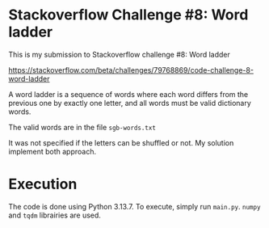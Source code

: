 # Stackoverflow Challenge #8: Word ladder

This is my submission to Stackoverflow challenge #8: Word ladder

https://stackoverflow.com/beta/challenges/79768869/code-challenge-8-word-ladder

A word ladder is a sequence of words where each word differs from the previous one by exactly one letter, and all words must be valid dictionary words.

The valid words are in the file ``sgb-words.txt``

It was not specified if the letters can be shuffled or not. My solution implement both approach.


# Execution
The code is done using Python 3.13.7. To execute, simply run ``main.py``. ``numpy`` and ``tqdm`` librairies are used.

